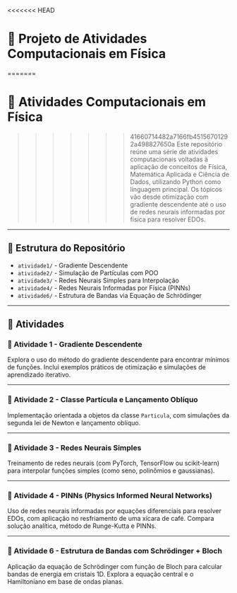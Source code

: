 <<<<<<< HEAD
# 🌟 Projeto de Atividades Computacionais em Física 
=======
# 🌟 Atividades Computacionais em Física 

>>>>>>> 41660714482a7166fb45156701292a498827650a
Este repositório reúne uma série de atividades computacionais voltadas à aplicação de conceitos de Física, Matemática Aplicada e Ciência de Dados, utilizando Python como linguagem principal. Os tópicos vão desde otimização com gradiente descendente até o uso de redes neurais informadas por física para resolver EDOs.

---

## 📂 Estrutura do Repositório

- `atividade1/` - Gradiente Descendente
- `atividade2/` - Simulação de Partículas com POO
- `atividade3/` - Redes Neurais Simples para Interpolação
- `atividade4/` - Redes Neurais Informadas por Física (PINNs)
- `atividade6/` - Estrutura de Bandas via Equação de Schrödinger

---

## 📌 Atividades

### 🧮 Atividade 1 - Gradiente Descendente

Explora o uso do método do gradiente descendente para encontrar mínimos de funções. Inclui exemplos práticos de otimização e simulações de aprendizado iterativo.


---

### 🎯 Atividade 2 - Classe Partícula e Lançamento Oblíquo

Implementação orientada a objetos da classe `Particula`, com simulações da segunda lei de Newton e lançamento oblíquo.


---

### 🧠 Atividade 3 - Redes Neurais Simples

Treinamento de redes neurais (com PyTorch, TensorFlow ou scikit-learn) para interpolar funções simples (como seno, polinômios e gaussianas).


---

### 📘 Atividade 4 - PINNs (Physics Informed Neural Networks)

Uso de redes neurais informadas por equações diferenciais para resolver EDOs, com aplicação no resfriamento de uma xícara de café. Compara solução analítica, método de Runge-Kutta e PINNs.

---

### 🧬 Atividade 6 - Estrutura de Bandas com Schrödinger + Bloch

Aplicação da equação de Schrödinger com função de Bloch para calcular bandas de energia em cristais 1D. Explora a equação central e o Hamiltoniano em base de ondas planas.


